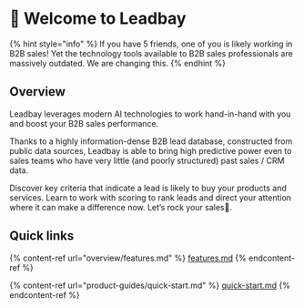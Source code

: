 # 👋 Welcome to Leadbay

{% hint style="info" %}
If you have 5 friends, one of you is likely working in B2B sales! Yet the technology tools available to B2B sales professionals are massively outdated. We are changing this.
{% endhint %}

## Overview

Leadbay leverages modern AI technologies to work hand-in-hand with you and boost your B2B sales performance.

Thanks to a highly information-dense B2B lead database, constructed from public data sources, Leadbay is able to bring high predictive power even to sales teams who have very little (and poorly structured) past sales / CRM data.

Discover key criteria that indicate a lead is likely to buy your products and services. Learn to work with scoring to rank leads and direct your attention where it can make a difference now. Let’s rock your sales:metal:.

## Quick links

{% content-ref url="overview/features.md" %}
[features.md](overview/features.md)
{% endcontent-ref %}

{% content-ref url="product-guides/quick-start.md" %}
[quick-start.md](product-guides/quick-start.md)
{% endcontent-ref %}
